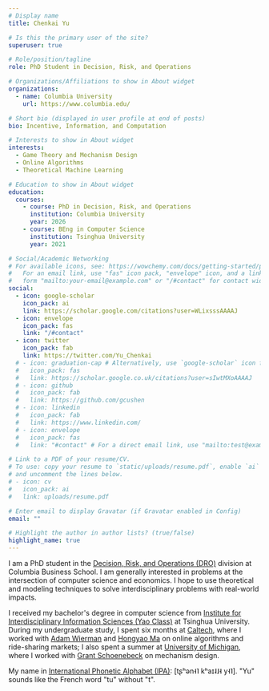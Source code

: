 ```yaml
---
# Display name
title: Chenkai Yu

# Is this the primary user of the site?
superuser: true

# Role/position/tagline
role: PhD Student in Decision, Risk, and Operations

# Organizations/Affiliations to show in About widget
organizations:
  - name: Columbia University
    url: https://www.columbia.edu/

# Short bio (displayed in user profile at end of posts)
bio: Incentive, Information, and Computation

# Interests to show in About widget
interests:
  - Game Theory and Mechanism Design
  - Online Algorithms
  - Theoretical Machine Learning

# Education to show in About widget
education:
  courses:
    - course: PhD in Decision, Risk, and Operations
      institution: Columbia University
      year: 2026
    - course: BEng in Computer Science
      institution: Tsinghua University
      year: 2021

# Social/Academic Networking
# For available icons, see: https://wowchemy.com/docs/getting-started/page-builder/#icons
#   For an email link, use "fas" icon pack, "envelope" icon, and a link in the
#   form "mailto:your-email@example.com" or "/#contact" for contact widget.
social:
  - icon: google-scholar
    icon_pack: ai
    link: https://scholar.google.com/citations?user=WLixsssAAAAJ
  - icon: envelope
    icon_pack: fas
    link: "/#contact"
  - icon: twitter
    icon_pack: fab
    link: https://twitter.com/Yu_Chenkai
  # - icon: graduation-cap # Alternatively, use `google-scholar` icon from `ai` icon pack
  #   icon_pack: fas
  #   link: https://scholar.google.co.uk/citations?user=sIwtMXoAAAAJ
  # - icon: github
  #   icon_pack: fab
  #   link: https://github.com/gcushen
  # - icon: linkedin
  #   icon_pack: fab
  #   link: https://www.linkedin.com/
  # - icon: envelope
  #   icon_pack: fas
  #   link: "#contact" # For a direct email link, use "mailto:test@example.org".

# Link to a PDF of your resume/CV.
# To use: copy your resume to `static/uploads/resume.pdf`, enable `ai` icons in `params.toml`,
# and uncomment the lines below.
# - icon: cv
#   icon_pack: ai
#   link: uploads/resume.pdf

# Enter email to display Gravatar (if Gravatar enabled in Config)
email: ""

# Highlight the author in author lists? (true/false)
highlight_name: true
---
```


I am a PhD student in the [Decision, Risk, and Operations (DRO)](https://academics.gsb.columbia.edu/phd/academics/dro) division at Columbia Business School. I am generally interested in problems at the intersection of computer science and economics. I hope to use theoretical and modeling techniques to solve interdisciplinary problems with real-world impacts.

I received my bachelor's degree in computer science from [Institute for Interdisciplinary Information Sciences (Yao Class)](https://iiis.tsinghua.edu.cn/en/) at Tsinghua University. During my undergraduate study, I spent six months at [Caltech](https://www.caltech.edu/), where I worked with [Adam Wierman](https://adamwierman.com/) and [Hongyao Ma](https://www.hongyaoma.com/) on online algorithms and ride-sharing markets; I also spent a summer at [University of Michigan](https://umich.edu/), where I worked with [Grant Schoenebeck](http://schoeneb.people.si.umich.edu/) on mechanism design.

My name in [International Phonetic Alphabet (IPA)](https://www.internationalphoneticassociation.org/IPAcharts/inter_chart_2018/IPA_2018.html): \[tʂʰən˧˥ kʰaɪ˨˩˧ y˧˥\]. "Yu" sounds like the French word "tu" without "t".

<!-- {{< icon name="download" pack="fas" >}} Download my {{< staticref "uploads/demo_resume.pdf" "newtab" >}}resumé{{< /staticref >}}. -->
